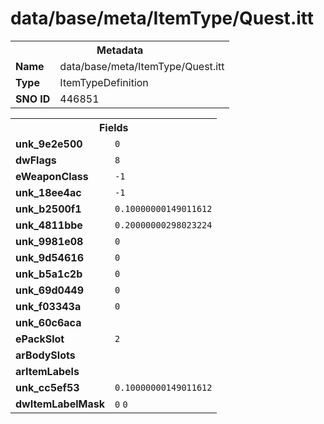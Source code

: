 <h1>data/base/meta/ItemType/Quest.itt</h1><table><tr><th colspan="100%">Metadata</th></tr><tr><td><b>Name</b></td><td>data/base/meta/ItemType/Quest.itt</td></tr><tr><td><b>Type</b></td><td>ItemTypeDefinition</td></tr><tr><td><b>SNO ID</b></td><td>446851</td></tr></table>

<table><tr><th colspan="100%">Fields</th></tr><tr><td><b>unk_9e2e500</b></td><td><code>0</code></td></tr><tr><td><b>dwFlags</b></td><td><code>8</code></td></tr><tr><td><b>eWeaponClass</b></td><td><code>-1</code></td></tr><tr><td><b>unk_18ee4ac</b></td><td><code>-1</code></td></tr><tr><td><b>unk_b2500f1</b></td><td><code>0.10000000149011612</code></td></tr><tr><td><b>unk_4811bbe</b></td><td><code>0.20000000298023224</code></td></tr><tr><td><b>unk_9981e08</b></td><td><code>0</code></td></tr><tr><td><b>unk_9d54616</b></td><td><code>0</code></td></tr><tr><td><b>unk_b5a1c2b</b></td><td><code>0</code></td></tr><tr><td><b>unk_69d0449</b></td><td><code>0</code></td></tr><tr><td><b>unk_f03343a</b></td><td><code>0</code></td></tr><tr><td><b>unk_60c6aca</b></td><td></td></tr><tr><td><b>ePackSlot</b></td><td><code>2</code></td></tr><tr><td><b>arBodySlots</b></td><td></td></tr><tr><td><b>arItemLabels</b></td><td></td></tr><tr><td><b>unk_cc5ef53</b></td><td><code>0.10000000149011612</code></td></tr><tr><td><b>dwItemLabelMask</b></td><td><code>0</code>
<code>0</code>
</td></tr></table>


